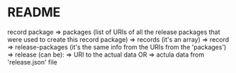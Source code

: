 README
======

record package
    => packages (list of URIs of all the release packages that were used to create this record package)
    => records (it's an array)
        => record
            => release-packages (it's the same info from the URIs from the 'packages')
                => release (can be):
                    => URI to the actual data
                        OR
                    => actula data from 'release.json' file

